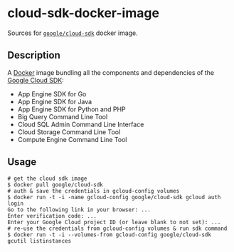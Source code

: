 cloud-sdk-docker-image
======================

Sources for [`google/cloud-sdk`](https://index.docker.io/u/google/cloud-sdk/) docker image.

## Description

A [Docker](https://docker.io) image bundling all the components and dependencies of the [Google Cloud SDK](https://developers.google.com/cloud/sdk/):

- App Engine SDK for Go
- App Engine SDK for Java
- App Engine SDK for Python and PHP
- Big Query Command Line Tool 
- Cloud SQL Admin Command Line Interface
- Cloud Storage Command Line Tool 
- Compute Engine Command Line Tool

## Usage

    # get the cloud sdk image
    $ docker pull google/cloud-sdk
    # auth & save the credentials in gcloud-config volumes
    $ docker run -t -i -name gcloud-config google/cloud-sdk gcloud auth login
    Go to the following link in your browser: ...
    Enter verification code: ...
    Enter your Google Cloud project ID (or leave blank to not set): ...
    # re-use the credentials from gcloud-config volumes & run sdk command
    $ docker run -t -i --volumes-from gcloud-config google/cloud-sdk gcutil listinstances
